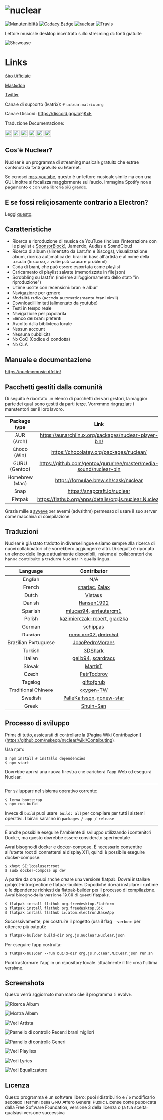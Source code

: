 # ![nuclear](https://i.imgur.com/oT1006i.png) 
[![Manutenibilità](https://api.codeclimate.com/v1/badges/a15c4888a63c900f6cc1/maintainability)](https://codeclimate.com/github/nukeop/nuclear/maintainability) [![Codacy Badge](https://api.codacy.com/project/badge/Grade/30750586202742279fa8958a12e519ed)](https://www.codacy.com/app/nukeop/nuclear?utm_source=github.com&amp;utm_medium=referral&amp;utm_content=nukeop/nuclear&amp;utm_campaign=Badge_Grade) [![nuclear](https://snapcraft.io//nuclear/badge.svg)](https://snapcraft.io/nuclear) ![Travis](https://api.travis-ci.org/nukeop/nuclear.svg?branch=master)

Lettore musicale desktop incentrato sullo streaming da fonti gratuite 

![Showcase](https://i.imgur.com/G9BqIHl.png)

# Links

[Sito Ufficiale](https://nuclear.js.org)

[Mastodon](https://mstdn.io/@nuclear)

[Twitter](https://twitter.com/nuclear_player)

Canale di supporto (Matrix): `#nuclear:matrix.org`

Canale Discord: https://discord.gg/JqPjKxE

Traduzione Documentazione: 

<kbd>[<img title="Deutsch" alt="Deutsch" src="https://cdn.staticaly.com/gh/hjnilsson/country-flags/master/svg/de.svg" width="22">](docs/README-de.md)</kbd>
<kbd>[<img title="Português" alt="Português" src="https://cdn.staticaly.com/gh/hjnilsson/country-flags/master/svg/br.svg" width="22">](README-ptbr.md)</kbd>
<kbd>[<img title="Svenska" alt="Svenska" src="https://cdn.staticaly.com/gh/hjnilsson/country-flags/master/svg/se.svg" width="22">](README-se.md)</kbd>
<kbd>[<img title="English" alt="English" src="https://cdn.staticaly.com/gh/hjnilsson/country-flags/master/svg/us.svg" width="22">](../README.md)</kbd>
<kbd>[<img title="Hebrew" alt="Hebrew" src="https://cdn.staticaly.com/gh/hjnilsson/country-flags/master/svg/il.svg" width="22">](README-he.md)</kbd>
<kbd>[<img title="Italiano" alt="Italiano" src="https://cdn.staticaly.com/gh/hjnilsson/country-flags/master/svg/it.svg" width="22">](README-it.md)</kbd>

## Cos'è Nuclear?
Nuclear è un programma di streaming musicale gratuito che estrae contenuti da fonti gratuite su Internet.

Se conosci [mps-youtube](https://github.com/mps-youtube/mps-youtube), questo è un lettore musicale simile ma con una GUI.
Inoltre si focalizza maggiormente sull'audio. Immagina Spotify non a pagamento e con una libreria più grande.

## E se fossi religiosamente contrario a Electron?
Leggi [questo](docs/electron.md).

## Caratteristiche

- Ricerca e riproduzione di musica da YouTube (inclusa l'integrazione con le playlist e [SponsorBlock](https://sponsor.ajay.app/)), Jamendo, Audius e SoundCloud
- Ricerca di album (alimentato da Last.fm e Discogs), visualizzazione album, ricerca automatica dei brani in base all'artista e al nome della traccia (in corso, a volte può causare problemi)
- Coda di brani, che può essere esportata come playlist
- Caricamento di playlist salvate (memorizzate in file json)
- Scrobbling su last.fm (insieme all'aggiornamento dello stato "in riproduzione")
- Ultime uscite con recensioni: brani e album
- Navigazione per genere
- Modalità radio (accoda automaticamente brani simili)
- Download illimitati (alimentato da youtube)
- Testi in tempo reale
- Navigazione per popolarità
- Elenco dei brani preferiti
- Ascolto dalla biblioteca locale
- Nessun account
- Nessuna pubblicità
- No CoC (Codice di condotta)
- No CLA

## Manuale e documentazione
https://nuclearmusic.rtfd.io/

## Pacchetti gestiti dalla comunità

Di seguito è riportato un elenco di pacchetti dei vari gestori, la maggior parte dei quali sono gestiti da parti terze. Vorremmo ringraziare i manutentori per il loro lavoro.

| Package type   | Link                                                               | Maintainer                                    |
|:--------------:|:------------------------------------------------------------------:|:---------------------------------------------:|
| AUR (Arch)     | https://aur.archlinux.org/packages/nuclear-player-bin/             | [mikelpint](https://github.com/mikelpint)     |
| Choco (Win)    | https://chocolatey.org/packages/nuclear/                           | [JourneyOver](https://github.com/JourneyOver) |
| GURU (Gentoo)  | https://github.com/gentoo/guru/tree/master/media-sound/nuclear-bin | [scardracs](https://github.com/scardracs)     |
| Homebrew (Mac) | https://formulae.brew.sh/cask/nuclear                              | Homebrew                                      |
| Snap           | https://snapcraft.io/nuclear                                       | [nukeop](https://github.com/nukeop)           |
| Flatpak        | https://flathub.org/apps/details/org.js.nuclear.Nuclear            | [advaithm](https://github.com/advaithm)       |

Grazie mille a [ayyeve](https://github.com/ayyEve) per avermi (advaithm) permesso di usare il suo server come macchina di compilazione.
## Traduzioni
Nuclear è già stato tradotto in diverse lingue e siamo sempre alla ricerca di nuovi collaboratori che vorrebbero aggiungerne altri. Di seguito è riportato un elenco delle lingue attualmente disponibili, insieme ai collaboratori che hanno contribuito a tradurre Nuclear in quella lingua.

| Language             | Contributor                                                                                          |
|:--------------------:|:----------------------------------------------------------------------------------------------------:|
| English              | N/A                                                                                                  |
| French               | [charjac](https://github.com/charjac), [Zalax](https://github.com/Zalaxx)                            |
| Dutch                | [Vistaus](https://github.com/Vistaus)                                                                |
| Danish               | [Hansen1992](https://github.com/Hansen1992)                                                          |
| Spanish              | [mlucas94](https://github.com/mlucas94), [emlautarom1](https://github.com/emlautarom1)               |
| Polish               | [kazimierczak-robert](https://github.com/kazimierczak-robert), [gradzka](https://github.com/gradzka) |
| German               | [schippas](https://github.com/schippas)                                                              |
| Russian              | [ramstore07](https://github.com/ramstore07), [dmtrshat](https://github.com/dmtrshat)                 |
| Brazilian Portuguese | [JoaoPedroMoraes](https://github.com/JoaoPedroMoraes)                                                |
| Turkish              | [3DShark](https://github.com/3DShark)                                                                |
| Italian              | [gello94](https://github.com/gello94), [scardracs](https://github.com/scardracs)                     |
| Slovak               | [MartinT](https://github.com/MartinTuroci)                                                           |
| Czech                | [PetrTodorov](https://github.com/PetrTodorov)                                                        |
| Tagalog              | [giftofgrub](https://github.com/giftofgrub)                                                          |
| Traditional Chinese  | [oxygen-TW](https://github.com/oxygen-TW)                                                            |
| Swedish              | [PalleKarlsson](https://github.com/PalleKarlsson), [nonew-star](https://github.com/nonew-star)       |
| Greek                | [Shuin-San](https://github.com/Shuin-San)                                                            |

## Processo di sviluppo

Prima di tutto, assicurati di controllare la [Pagina Wiki Contribuzioni] (https://github.com/nukeop/nuclear/wiki/Contributing).

Usa npm:
```shell
$ npm install # installs dependencies
$ npm start
```

Dovrebbe aprirsi una nuova finestra che caricherà l'app Web ed eseguirà Nuclear.

---
Per sviluppare nel sistema operativo corrente:
```shell
$ lerna bootstrap
$ npm run build
```

Invece di `build` puoi usare` build: all` per compilare per tutti i sistemi operativi. I binari saranno in `packages / app / release`

---
È anche possibile eseguire l'ambiente di sviluppo utilizzando i contenitori Docker, ma questo dovrebbe essere considerato sperimentale.

Avrai bisogno di docker e docker-compose. È necessario consentire all'utente root di connettersi al display X11, quindi è possibile eseguire docker-compose:

```shell
$ xhost SI:localuser:root
$ sudo docker-compose up dev
```
A partire da ora puoi anche creare una versione flatpak. Dovrai installare gobject-introspection e flatpak-builder. Dopodiché dovrai installare i runtime e le dipendenze richiesti da flatpak-builder per il processo di compilazione. Avrai bisogno della versione 19.08 di questi flatpaks.
```shell
$ flatpak install flathub org.freedesktop.Platform
$ flatpak install flathub org.freedesktop.Sdk
$ flatpak install flathub io.atom.electron.BaseApp
```
Successivamente, per costruire il progetto (usa il flag `--verbose` per ottenere più output):
```shell
$ flatpak-builder build-dir org.js.nuclear.Nuclear.json
```
Per eseguire l'app costruita:
```shell
$ flatpak-builder --run build-dir org.js.nuclear.Nuclear.json run.sh
```
Puoi trasformare l'app in un repository locale. attualmente il file crea l'ultima versione.

## Screenshots
Questo verrà aggiornato man mano che il programma si evolve.

![Ricerca Album](https://i.imgur.com/idFVnAF.png)

![Mostra Album](https://i.imgur.com/Kvzo3q7.png)

![Vedi Artista](https://i.imgur.com/imBLYl3.png)

![Pannello di controllo Recenti brani migliori](https://i.imgur.com/bMDrR4M.png)

![Pannello di controllo Generi](https://i.imgur.com/g0aCmKx.png)

![Vedi Playlists](https://i.imgur.com/2VMXHDC.png)

![Vedi Lyrics](https://i.imgur.com/7e3DJKJ.png)

![Vedi Equalizzatore](https://i.imgur.com/WreRL0w.png)

## Licenza

Questo programma è un software libero: puoi ridistribuirlo e / o modificarlo secondo i termini della GNU Affero General Public License come pubblicata dalla Free Software Foundation, versione 3 della licenza o (a tua scelta) qualsiasi versione successiva.
